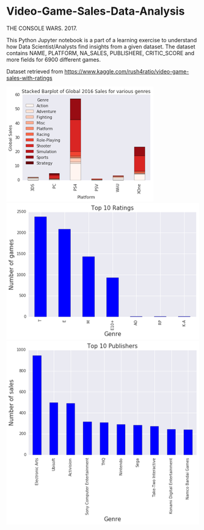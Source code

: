 # Video-Game-Sales-Data-Analysis

THE CONSOLE WARS.
2017.

This Python Jupyter notebook is a part of a learning exercise to understand how Data Scientist/Analysts find insights from a given dataset. The dataset contains NAME, PLATFORM, NA_SALES, PUBLISHERE, CRITIC_SCORE and more fields for 6900 different games. 


Dataset retrieved from https://www.kaggle.com/rush4ratio/video-game-sales-with-ratings

![Screen1](screen1.jpg?raw=true "Screen1")
![Screen2](screen2.jpg?raw=true "Screen2")
![Screen3](screen3.jpg?raw=true "Screen3")
